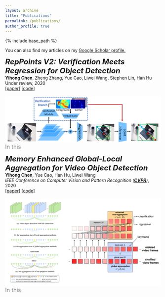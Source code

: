 ```yaml
---
layout: archive
title: "Publications"
permalink: /publications/
author_profile: true
---
```


{% include base_path %}

 You can also find my articles on my <u><a href="https://scholar.google.com/citations?user=Rf2fsFUAAAAJ">Google Scholar profile</a>.</u>  

<i><strong><font size="5" >RepPoints V2: Verification Meets Regression for Object Detection</font></strong></i>  
<strong>Yihong Chen</strong>, Zheng Zhang, Yue Cao, Liwei Wang, Stephen Lin, Han Hu  
Under review, 2020  
[[paper](https://arxiv.org/abs/2007.08508)] [[code](https://github.com/Scalsol/RepPointsV2)]  
<br/><img src='/images/reppointsv2.png'>  
<font size="4" color="gray">In this</font>

<i><strong><font size="5" >Memory Enhanced Global-Local Aggregation for Video Object Detection</font></strong></i>  
<strong>Yihong Chen</strong>, Yue Cao, Han Hu, Liwei Wang  
<i>IEEE Conference on Computer Vision and Pattern Recognition ([<strong>CVPR</strong>](http://cvpr2020.thecvf.com/))</i>, 2020  
 [[paper](https://arxiv.org/abs/2003.12063)] [[code](https://github.com/Scalsol/mega.pytorch)]  
<br/><img src='/images/mega.png'>  
<font size="4" color="gray">In this</font>